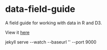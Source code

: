 data-field-guide
================

A field guide for working with data in R and D3.

View it [here](http://shancarter.github.io/data-field-guide/)

jekyll serve --watch --baseurl '' --port 9000
